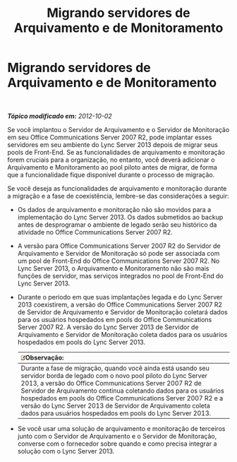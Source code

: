 ﻿---
title: Migrando servidores de Arquivamento e de Monitoramento
TOCTitle: Migrando servidores de Arquivamento e de Monitoramento
ms:assetid: 8d879253-ad76-42b7-8386-e44b110239cf
ms:mtpsurl: https://technet.microsoft.com/pt-br/library/JJ688124(v=OCS.15)
ms:contentKeyID: 49886304
ms.date: 05/19/2016
mtps_version: v=OCS.15
ms.translationtype: HT
---

# Migrando servidores de Arquivamento e de Monitoramento

 

_**Tópico modificado em:** 2012-10-02_

Se você implantou o Servidor de Arquivamento e o Servidor de Monitoração em seu Office Communications Server 2007 R2, pode implantar esses servidores em seu ambiente do Lync Server 2013 depois de migrar seus pools de Front-End. Se as funcionalidades de arquivamento e monitoração forem cruciais para a organização, no entanto, você deverá adicionar o Arquivamento e Monitoramento ao pool piloto antes de migrar, de forma que a funcionalidade fique disponível durante o processo de migração.

Se você deseja as funcionalidades de arquivamento e monitoração durante a migração e a fase de coexistência, lembre-se das considerações a seguir:

  - Os dados de arquivamento e monitoração não são movidos para a implementação do Lync Server 2013. Os dados submetidos ao backup antes de desprogramar o ambiente de legado serão seu histórico da atividade no Office Communications Server 2007 R2.

  - A versão para Office Communications Server 2007 R2 do Servidor de Arquivamento e Servidor de Monitoração só pode ser associada com um pool de Front-End do Office Communications Server 2007 R2. No Lync Server 2013, o Arquivamento e Monitoramento não são mais funções de servidor, mas serviços integrados no pool de Front-End do Lync Server 2013.

  - Durante o período em que suas implantações legada e do Lync Server 2013 coexistirem, a versão do Office Communications Server 2007 R2 de Servidor de Arquivamento e Servidor de Monitoração coletará dados para os usuários hospedados em pools do Office Communications Server 2007 R2. A versão do Lync Server 2013 de Servidor de Arquivamento e Servidor de Monitoração coleta dados para os usuários hospedados em pools do Lync Server 2013.
    
    <table>
    <thead>
    <tr class="header">
    <th><img src="images/Gg425756.note(OCS.15).gif" title="note" alt="note" />Observação:</th>
    </tr>
    </thead>
    <tbody>
    <tr class="odd">
    <td>Durante a fase de migração, quando você ainda está usando seu servidor borda de legado com o novo pool piloto do Lync Server 2013, a versão do Office Communications Server 2007 R2 de Servidor de Arquivamento continua coletando dados para os usuários hospedados em pools do Office Communications Server 2007 R2 e a versão do Lync Server 2013 de Servidor de Arquivamento coleta dados para usuários hospedados em pools do Lync Server 2013.</td>
    </tr>
    </tbody>
    </table>


  - Se você usar uma solução de arquivamento e monitoração de terceiros junto com o Servidor de Arquivamento e o Servidor de Monitoração, converse com o fornecedor sobre quando e como precisa integrar a solução com o Lync Server 2013.

